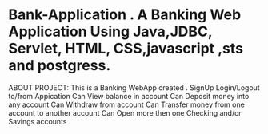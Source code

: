 # Bank-Application  .  A Banking Web Application Using Java,JDBC, Servlet, HTML, CSS,javascript ,sts and postgress.

ABOUT PROJECT: This is a Banking WebApp created . 
SignUp
Login/Logout to/from Appication
Can View balance in account
Can Deposit money into any account
Can Withdraw from account
Can Transfer money from one account to another account
Can Open more then one Checking and/or Savings accounts
